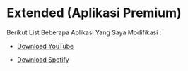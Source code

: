 # Extended (Aplikasi Premium)
Berikut List Beberapa Aplikasi Yang Saya Modifikasi :
- [Download YouTube](https://github.com/Perverted-Nobleman/Extended/releases/tag/YouTube)

- [Download Spotify](https://github.com/Perverted-Nobleman/Extended/releases/tag/Spotify)


